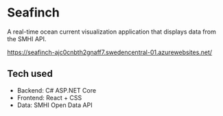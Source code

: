 # Seafinch

A real-time ocean current visualization application that displays data from the SMHI API.

https://seafinch-ajc0cnbth2gnaff7.swedencentral-01.azurewebsites.net/

## Tech used
- Backend: C# ASP.NET Core
- Frontend: React + CSS
- Data: SMHI Open Data API
